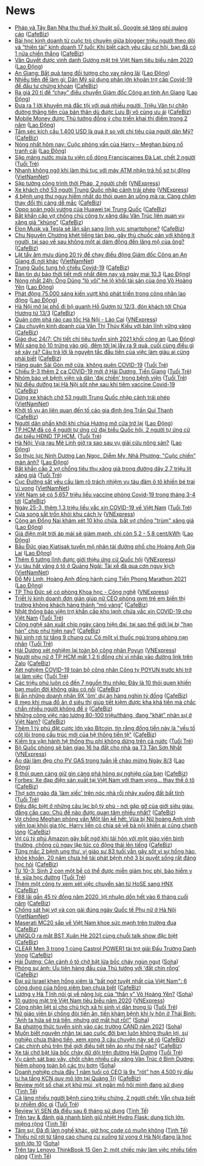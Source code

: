 # News

- [Pháp và Tây Ban Nha thu thuế kỹ thuật số, Google sẽ tăng phí quảng cáo](https://cafebiz.vn/phap-va-tay-ban-nha-thu-thue-ky-thuat-so-google-se-tang-phi-quang-cao-20210309185118483.chn) ([CafeBiz](https://cafebiz.vn))
- [Bài học kinh doanh từ cuộc trò chuyện giữa blogger triệu người theo dõi và “thiên tài” kinh doanh 17 tuổi: Khi biết cách yêu cầu cơ hội, bạn đã có 1 nửa chiến thắng](https://cafebiz.vn/bai-hoc-kinh-doanh-tu-cuoc-tro-chuyen-giua-blogger-trieu-nguoi-theo-doi-va-thien-tai-kinh-doanh-17-tuoi-khi-biet-cach-yeu-cau-co-hoi-ban-da-co-1-nua-chien-thang-20210309155439623.chn) ([CafeBiz](https://cafebiz.vn))
- [Văn Quyết được vinh danh Gương mặt trẻ Việt Nam tiêu biểu năm 2020](https://laodong.vn/bong-da/van-quyet-duoc-vinh-danh-guong-mat-tre-viet-nam-tieu-bieu-nam-2020-887467.ldo) ([Lao Động](https://laodong.vn))
- [An Giang: Bắt quả tang đối tượng cho vay nặng lãi](https://laodong.vn/phap-luat/an-giang-bat-qua-tang-doi-tuong-cho-vay-nang-lai-887465.ldo) ([Lao Động](https://laodong.vn))
- [Nhiều tiền để làm gì: Dân Mỹ sử dụng phần lớn khoản trợ cấp Covid-19 để đầu tư chứng khoán](https://cafebiz.vn/nhieu-tien-de-lam-gi-dan-my-su-dung-phan-lon-khoan-tro-cap-covid-19-de-dau-tu-chung-khoan-20210309202310102.chn) ([CafeBiz](https://cafebiz.vn))
- [Ra giá 20 tỉ để “chạy” điều chuyển Giám đốc Công an tỉnh An Giang](https://laodong.vn/phap-luat/ra-gia-20-ti-de-chay-dieu-chuyen-giam-doc-cong-an-tinh-an-giang-887461.ldo) ([Lao Động](https://laodong.vn))
- [Đưa ra 1 lời khuyên mà đắc tội với quá nhiều người, Triệu Vân tự chặn đường thăng tiến của bản thân dù được Lưu Bị vô cùng ưu ái](https://cafebiz.vn/dua-ra-1-loi-khuyen-ma-dac-toi-voi-qua-nhieu-nguoi-trieu-van-tu-chan-duong-thang-tien-cua-ban-than-du-duoc-luu-bi-vo-cung-uu-ai-20210309153837198.chn) ([CafeBiz](https://cafebiz.vn))
- [Mobile Money được Thủ tướng đồng ý cho triển khai thí điểm trong 2 năm](https://laodong.vn/kinh-te/mobile-money-duoc-thu-tuong-dong-y-cho-trien-khai-thi-diem-trong-2-nam-887458.ldo) ([Lao Động](https://laodong.vn))
- [Tấm séc kích cầu 1.400 USD là quá ít so với chi tiêu của người dân Mỹ?](https://cafebiz.vn/tam-sec-kich-cau-1400-usd-la-qua-it-so-voi-chi-tieu-cua-nguoi-dan-my-20210309184936072.chn) ([CafeBiz](https://cafebiz.vn))
- [Nóng nhất hôm nay: Cuộc phỏng vấn của Harry – Meghan bùng nổ tranh cãi](https://laodong.vn/video-the-gioi/nong-nhat-hom-nay-cuoc-phong-van-cua-harry--meghan-bung-no-tranh-cai-887396.ldo) ([Lao Động](https://laodong.vn))
- [Sập máng nước mưa tu viện cổ dòng Franciscaines Đà Lạt, chết 2 người](https://tuoitre.vn/sap-mang-nuoc-mua-tu-vien-co-dong-franciscaines-da-lat-chet-2-nguoi-20210309203558376.htm) ([Tuổi Trẻ](https://tuoitre.vn))
- [Nhanh không ngờ khi làm thủ tục với máy ATM nhận trả hồ sơ tự động](http://vietnamnet.vn/vn/thoi-su/nhanh-khong-ngo-khi-lam-thu-tuc-voi-may-atm-nhan-tra-ho-so-tu-dong-718416.html) ([VietNamNet](https://vietnamnet.vn))
- [Sập tường công trình thời Pháp, 2 người chết](https://vnexpress.net/sap-tuong-cong-trinh-thoi-phap-2-nguoi-chet-4246012.html) ([VNExpress](https://vnexpress.net))
- [Xe khách chở 53 người Trung Quốc nhập cảnh trái phép](https://vnexpress.net/xe-khach-cho-53-nguoi-trung-quoc-nhap-canh-trai-phep-4246009.html) ([VNExpress](https://vnexpress.net))
- [4 bệnh ung thư nguy hiểm nhất do thói quen ăn uống mà ra: Càng chậm thay đổi thì càng dễ mắc](https://cafebiz.vn/4-benh-ung-thu-nguy-hiem-nhat-do-thoi-quen-an-uong-ma-ra-cang-cham-thay-doi-thi-cang-de-mac-20210309153048411.chn) ([CafeBiz](https://cafebiz.vn))
- [Oppo soán ngôi vương của Huawei tại Trung Quốc](https://cafebiz.vn/oppo-soan-ngoi-vuong-cua-huawei-tai-trung-quoc-20210309184755492.chn) ([CafeBiz](https://cafebiz.vn))
- [Bắt khẩn cấp vợ chồng chủ công ty xăng dầu Vân Trúc liên quan vụ xăng giả "khủng"](https://cafebiz.vn/bat-khan-cap-vo-chong-chu-cong-ty-xang-dau-van-truc-lien-quan-vu-xang-gia-khung-20210309203809231.chn) ([CafeBiz](https://cafebiz.vn))
- [Elon Musk và Tesla sẽ lấn sân sang lĩnh vực smartphone?](https://cafebiz.vn/elon-musk-va-tesla-se-lan-san-sang-linh-vuc-smartphone-20210309184621241.chn) ([CafeBiz](https://cafebiz.vn))
- [Chu Nguyên Chương khét tiếng tàn bạo, gây thù chuốc oán với không ít người, tại sao về sau không một ai dám động đến lăng mộ của ông?](https://cafebiz.vn/chu-nguyen-chuong-khet-tieng-tan-bao-gay-thu-chuoc-oan-voi-khong-it-nguoi-tai-sao-ve-sau-khong-mot-ai-dam-dong-den-lang-mo-cua-ong-2021030915132976.chn) ([CafeBiz](https://cafebiz.vn))
- [Lật tẩy âm mưu dùng 20 tỷ để chạy điều động Giám đốc Công an An Giang đi nơi khác](http://vietnamnet.vn/vn/thoi-su/lat-tay-am-muu-dung-20-ty-de-chay-dieu-dong-giam-doc-cong-an-an-giang-di-noi-khac-718415.html) ([VietNamNet](https://vietnamnet.vn))
- [Trung Quốc tung hộ chiếu Covid-19](https://cafebiz.vn/trung-quoc-tung-ho-chieu-covid-19-20210309184249327.chn) ([CafeBiz](https://cafebiz.vn))
- [Bản tin dự báo thời tiết mới nhất đêm nay và ngày mai 10.3](https://laodong.vn/video/ban-tin-du-bao-thoi-tiet-moi-nhat-dem-nay-va-ngay-mai-103-887313.ldo) ([Lao Động](https://laodong.vn))
- [Nóng nhất 24h: Ông Dũng “lò vôi” hé lộ khối tài sản của ông Võ Hoàng Yên](https://laodong.vn/video-thoi-su/nong-nhat-24h-ong-dung-lo-voi-he-lo-khoi-tai-san-cua-ong-vo-hoang-yen-887378.ldo) ([Lao Động](https://laodong.vn))
- [Phát động 75.000 sáng kiến vượt khó phát triển trong công nhân lao động](https://laodong.vn/video-thoi-su/phat-dong-75000-sang-kien-vuot-kho-phat-trien-trong-cong-nhan-lao-dong-887372.ldo) ([Lao Động](https://laodong.vn))
- [Hà Nội mở lại phố đi bộ quanh Hồ Gươm từ 12/3, đón khách tới Chùa Hương từ 13/3](https://cafebiz.vn/ha-noi-mo-lai-pho-di-bo-quanh-ho-guom-tu-12-3-don-khach-toi-chua-huong-tu-13-3-20210309184038416.chn) ([CafeBiz](https://cafebiz.vn))
- [Quán cơm phá rào cao tốc Hà Nội - Lào Cai](https://vnexpress.net/quan-com-pha-rao-cao-toc-ha-noi-lao-cai-4245957.html) ([VNExpress](https://vnexpress.net))
- [Câu chuyện kinh doanh của Văn Thị Thúy Kiều với bản lĩnh vững vàng](https://cafebiz.vn/cau-chuyen-kinh-doanh-cua-van-thi-thuy-kieu-voi-ban-linh-vung-vang-20210309162040307.chn) ([CafeBiz](https://cafebiz.vn))
- [Giáo dục 24/7: Chi tiết chỉ tiêu tuyển sinh 2021 khối công an](https://laodong.vn/video-thoi-su/giao-duc-247-chi-tiet-chi-tieu-tuyen-sinh-2021-khoi-cong-an-887394.ldo) ([Lao Động](https://laodong.vn))
- [Mỗi sáng bỏ 10 trứng vào giỏ, đêm tới lại lấy ra 9 quả, cuối cùng điều gì sẽ xảy ra? Câu trả lời là nguyên tắc đầu tiên của việc làm giàu ai cũng phải biết](https://cafebiz.vn/moi-sang-bo-10-trung-vao-gio-dem-toi-lai-lay-ra-9-qua-cuoi-cung-dieu-gi-se-xay-ra-cau-tra-loi-la-nguyen-tac-dau-tien-cua-viec-lam-giau-ai-cung-phai-biet-20210309151900964.chn) ([CafeBiz](https://cafebiz.vn))
- [Hàng quán Sài Gòn mở cửa, không quên COVID-19](https://tuoitre.vn/hang-quan-sai-gon-mo-cua-khong-quen-covid-19-20210309183942122.htm) ([Tuổi Trẻ](https://tuoitre.vn))
- [Chiều 9-3 thêm 2 ca COVID-19 mới ở Hải Dương, Tiền Giang](https://tuoitre.vn/chieu-9-3-them-2-ca-covid-19-moi-o-hai-duong-tien-giang-20210309190956358.htm) ([Tuổi Trẻ](https://tuoitre.vn))
- [Nhóm bảo vệ bệnh viện và dân 'đại chiến' trong bệnh viện](https://tuoitre.vn/nhom-bao-ve-benh-vien-va-dan-dai-chien-trong-benh-vien-20210309190234144.htm) ([Tuổi Trẻ](https://tuoitre.vn))
- [Nữ điều dưỡng tại Hà Nội sốt nhẹ sau khi tiêm vaccine Covid-19](https://cafebiz.vn/nu-dieu-duong-tai-ha-noi-sot-nhe-sau-khi-tiem-vaccine-covid-19-20210309183830049.chn) ([CafeBiz](https://cafebiz.vn))
- [Dừng xe khách chở 53 người Trung Quốc nhập cảnh trái phép](http://vietnamnet.vn/vn/thoi-su/dung-xe-khach-cho-53-nguoi-trung-quoc-nhap-canh-trai-phep-718407.html) ([VietNamNet](https://vietnamnet.vn))
- [Khởi tố vụ án liên quan đến tố cáo gia đình ông Trần Quí Thanh](https://cafebiz.vn/khoi-to-vu-an-lien-quan-den-to-cao-gia-dinh-ong-tran-qui-thanh-20210309191539012.chn) ([CafeBiz](https://cafebiz.vn))
- [Người dân phấn khởi khi chùa Hương mở cửa trở lại](https://laodong.vn/video/nguoi-dan-phan-khoi-khi-chua-huong-mo-cua-tro-lai-887412.ldo) ([Lao Động](https://laodong.vn))
- [TP.HCM đã có 4 người tự ứng cử đại biểu Quốc hội, 2 người tự ứng cử đại biểu HĐND TP.HCM.](https://tuoitre.vn/tp-hcm-da-co-4-nguoi-tu-ung-cu-dai-bieu-quoc-hoi-2-nguoi-tu-ung-cu-dai-bieu-hdnd-tp-hcm-20210309190135238.htm) ([Tuổi Trẻ](https://tuoitre.vn))
- [Hà Nội: Vựa rau Mê Linh giờ ra sao sau vụ giải cứu nông sản?](https://laodong.vn/photo/ha-noi-vua-rau-me-linh-gio-ra-sao-sau-vu-giai-cuu-nong-san-887381.ldo) ([Lao Động](https://laodong.vn))
- [So thực lực Ninh Dương Lan Ngọc, Diễm My, Nhã Phương: &quot;Cuộc chiến&quot; màn ảnh?](https://laodong.vn/photo/so-thuc-luc-ninh-duong-lan-ngoc-diem-my-nha-phuong-cuoc-chien-man-anh-887359.ldo) ([Lao Động](https://laodong.vn))
- [Bắt khẩn cấp 2 vợ chồng tiêu thụ xăng giả trong đường dây 2,7 triệu lít xăng giả](https://tuoitre.vn/bat-khan-cap-2-vo-chong-tieu-thu-xang-gia-trong-duong-day-2-7-trieu-lit-xang-gia-20210309182317479.htm) ([Tuổi Trẻ](https://tuoitre.vn))
- [Cục Đường sắt yêu cầu làm rõ trách nhiệm vụ tàu đâm ô tô khiến bé trai tử vong](http://vietnamnet.vn/vn/thoi-su/an-toan-giao-thong/cuc-duong-sat-yeu-cau-lam-ro-trach-nhiem-vu-tau-dam-o-to-khien-be-trai-tu-vong-718406.html) ([VietNamNet](https://vietnamnet.vn))
- [Việt Nam sẽ có 5,657 triệu liều vaccine phòng Covid-19 trong tháng 3-4 tới](https://cafebiz.vn/viet-nam-se-co-5657-trieu-lieu-vaccine-phong-covid-19-trong-thang-3-4-toi-2021030918354115.chn) ([CafeBiz](https://cafebiz.vn))
- [Ngày 25-3, thêm 1,3 triệu liều vắc xin COVID-19 về Việt Nam](https://tuoitre.vn/ngay-25-3-them-1-3-trieu-lieu-vac-xin-covid-19-ve-viet-nam-20210309183730567.htm) ([Tuổi Trẻ](https://tuoitre.vn))
- [Cưa song sắt trốn khỏi khu cách ly](https://vnexpress.net/cua-song-sat-tron-khoi-khu-cach-ly-4245989.html) ([VNExpress](https://vnexpress.net))
- [Công an Đồng Nai khám xét 10 kho chứa, bắt vợ chồng &quot;trùm&quot; xăng giả](https://laodong.vn/phap-luat/cong-an-dong-nai-kham-xet-10-kho-chua-bat-vo-chong-trum-xang-gia-887400.ldo) ([Lao Động](https://laodong.vn))
- [Giá điện mặt trời áp mái sẽ giảm mạnh, chỉ còn 5,2 - 5,8 cent/kWh](https://laodong.vn/kinh-te/gia-dien-mat-troi-ap-mai-se-giam-manh-chi-con-52-58-centkwh-887398.ldo) ([Lao Động](https://laodong.vn))
- [Bầu Đức giao Kiatisak tuyển mộ nhân tài đường phố cho Hoàng Anh Gia Lai](https://laodong.vn/the-thao/bau-duc-giao-kiatisak-tuyen-mo-nhan-tai-duong-pho-cho-hoang-anh-gia-lai-887311.ldo) ([Lao Động](https://laodong.vn))
- [Thêm 6 tướng lĩnh được giới thiệu ứng cử Quốc hội](https://vnexpress.net/them-6-tuong-linh-duoc-gioi-thieu-ung-cu-quoc-hoi-4245981.html) ([VNExpress](https://vnexpress.net))
- [Vụ tàu hất văng ô tô ở Quảng Ngãi: Tài xế đã qua cơn nguy kịch](http://vietnamnet.vn/vn/thoi-su/vu-tau-hat-vang-o-to-o-quang-ngai-tai-xe-da-qua-con-nguy-kich-718387.html) ([VietNamNet](https://vietnamnet.vn))
- [Đỗ Mỹ Linh, Hoàng Anh đồng hành cùng Tiền Phong Marathon 2021](https://laodong.vn/photo/do-my-linh-hoang-anh-dong-hanh-cung-tien-phong-marathon-2021-887361.ldo) ([Lao Động](https://laodong.vn))
- [TP Thủ Đức sẽ có phòng Khoa học - Công nghệ](https://vnexpress.net/tp-thu-duc-se-co-phong-khoa-hoc-cong-nghe-4245966.html) ([VNExpress](https://vnexpress.net))
- [Triết lý kinh doanh đơn giản giúp nữ CEO phòng gym trẻ em biến thị trường không khách hàng thành “mỏ vàng”](https://cafebiz.vn/triet-ly-kinh-doanh-don-gian-giup-nu-ceo-phong-gym-tre-em-bien-thi-truong-khong-khach-hang-thanh-mo-vang-20210309151741888.chn) ([CafeBiz](https://cafebiz.vn))
- [Nhật thông báo viện trợ khẩn cấp kho lạnh chứa vắc xin COVID-19 cho Việt Nam](https://tuoitre.vn/nhat-thong-bao-vien-tro-khan-cap-kho-lanh-chua-vac-xin-covid-19-cho-viet-nam-20210309170952094.htm) ([Tuổi Trẻ](https://tuoitre.vn))
- [Công nghệ sản xuất chip ngày càng hiện đại, tại sao thế giới lại bị "hạn hán" chip như hiện nay?](https://cafebiz.vn/cong-nghe-san-xuat-chip-ngay-cang-hien-dai-tai-sao-the-gioi-lai-bi-han-han-chip-nhu-hien-nay-20210309164513584.chn) ([CafeBiz](https://cafebiz.vn))
- [Nữ sinh rơi từ tầng 9 chung cư: Có một vỉ thuốc ngủ trong phòng nạn nhân](https://tuoitre.vn/nu-sinh-roi-tu-tang-9-chung-cu-co-mot-vi-thuoc-ngu-trong-phong-nan-nhan-20210309165824538.htm) ([Tuổi Trẻ](https://tuoitre.vn))
- [Hải Dương xét nghiệm lại toàn bộ công nhân Poyun](https://vnexpress.net/hai-duong-xet-nghiem-lai-toan-bo-cong-nhan-poyun-4245933.html) ([VNExpress](https://vnexpress.net))
- [Người phụ nữ ở TP HCM mất 1,2 tỉ đồng chỉ vì nhấp vào đường link trên Zalo](https://cafebiz.vn/nguoi-phu-nu-o-tp-hcm-mat-12-ti-dong-chi-vi-nhap-vao-duong-link-tren-zalo-20210309165533455.chn) ([CafeBiz](https://cafebiz.vn))
- [Xét nghiệm COVID-19 toàn bộ công nhân Công ty POYUN trước khi trở lại làm việc](https://tuoitre.vn/xet-nghiem-covid-19-toan-bo-cong-nhan-cong-ty-poyun-truoc-khi-tro-lai-lam-viec-20210309163802853.htm) ([Tuổi Trẻ](https://tuoitre.vn))
- [Các triệu phú luôn có đến 7 nguồn thu nhập: Đây là 10 thói quen khiến bạn muôn đời không giàu có nổi](https://cafebiz.vn/cac-trieu-phu-luon-co-den-7-nguon-thu-nhap-day-la-10-thoi-quen-khien-ban-muon-doi-khong-giau-co-noi-20210308200802052.chn) ([CafeBiz](https://cafebiz.vn))
- [Bí ẩn những doanh nhân 9X 'ôm' dự án hàng nghìn tỷ đồng](https://cafebiz.vn/bi-an-nhung-doanh-nhan-9x-om-du-an-hang-nghin-ty-dong-20210309165136891.chn) ([CafeBiz](https://cafebiz.vn))
- [8 mẹo khi mua đồ ăn ở siêu thị giúp tiết kiệm được kha khá tiền mà chắc chắn nhiều người không để ý](https://cafebiz.vn/8-meo-khi-mua-do-an-o-sieu-thi-giup-tiet-kiem-duoc-kha-kha-tien-ma-chac-chan-nhieu-nguoi-khong-de-y-20210309150754521.chn) ([CafeBiz](https://cafebiz.vn))
- [Những công việc nào lương 80-100 triệu/tháng, đang "khát" nhân sự ở Việt Nam?](https://cafebiz.vn/nhung-cong-viec-nao-luong-80-100-trieu-thang-dang-khat-nhan-su-o-viet-nam-20210309164441045.chn) ([CafeBiz](https://cafebiz.vn))
- [Thêm 1 tỷ phú đặt cược lớn vào Bitcoin, tin rằng đồng tiền này là "yếu tố cốt lõi trong cấu trúc mới của hệ thống tiền tệ"](https://cafebiz.vn/them-1-ty-phu-dat-cuoc-lon-vao-bitcoin-tin-rang-dong-tien-nay-la-yeu-to-cot-loi-trong-cau-truc-moi-cua-he-thong-tien-te-20210309164312412.chn) ([CafeBiz](https://cafebiz.vn))
- [Kiểm tra vận hành hệ thống thu phí không dừng trên cả nước](https://tuoitre.vn/kiem-tra-van-hanh-he-thong-thu-phi-khong-dung-tren-ca-nuoc-20210309160726933.htm) ([Tuổi Trẻ](https://tuoitre.vn))
- [Bộ Quốc phòng sẽ bàn giao 16 ha đất cho nhà ga T3 Tân Sơn Nhất](https://vnexpress.net/bo-quoc-phong-se-ban-giao-16-ha-dat-cho-nha-ga-t3-tan-son-nhat-4245891.html) ([VNExpress](https://vnexpress.net))
- [Áo dài làm đẹp cho PV GAS trong tuần lễ chào mừng Ngày 8/3](https://laodong.vn/thong-tin-doanh-nghiep/ao-dai-lam-dep-cho-pv-gas-trong-tuan-le-chao-mung-ngay-83-887298.ldo) ([Lao Động](https://laodong.vn))
- [8 thói quen càng giữ gìn càng phá hỏng sự nghiệp của bạn](https://cafebiz.vn/8-thoi-quen-cang-giu-gin-cang-pha-hong-su-nghiep-cua-ban-20210309152534824.chn) ([CafeBiz](https://cafebiz.vn))
- [Forbes: Xe đạp điện sản xuất tại Việt Nam với tham vọng... thay thế ô tô](https://cafebiz.vn/forbes-xe-dap-dien-san-xuat-tai-viet-nam-voi-tham-vong-thay-the-o-to-20210309160854571.chn) ([CafeBiz](https://cafebiz.vn))
- [Thợ sơn ngáo đá 'làm xiếc' trên nóc nhà rồi nhảy xuống đất bất tỉnh](https://tuoitre.vn/tho-son-ngao-da-lam-xiec-tren-noc-nha-roi-nhay-xuong-dat-bat-tinh-20210309154418702.htm) ([Tuổi Trẻ](https://tuoitre.vn))
- [Điều đặc biệt ở những câu lạc bộ tỷ phú - nơi gặp gỡ của giới siêu giàu, đẳng cấp cao: Chủ đề nào được quan tâm nhiều nhất?](https://cafebiz.vn/dieu-dac-biet-o-nhung-cau-lac-bo-ty-phu-noi-gap-go-cua-gioi-sieu-giau-dang-cap-cao-chu-de-nao-duoc-quan-tam-nhieu-nhat-20210309150416113.chn) ([CafeBiz](https://cafebiz.vn))
- [Vợ chồng Meghan phỏng vấn Một lần kể hết: Vừa bị Nữ hoàng Anh vĩnh viễn loại khỏi gia tộc, Harry liền có chia sẻ về bà nội khiến ai cũng chạnh lòng](https://cafebiz.vn/vo-chong-meghan-phong-van-mot-lan-ke-het-vua-bi-nu-hoang-anh-vinh-vien-loai-khoi-gia-toc-harry-lien-co-chia-se-ve-ba-noi-khien-ai-cung-chanh-long-20210309160529645.chn) ([CafeBiz](https://cafebiz.vn))
- [Vợ cũ tỷ phú Amazon gây bất ngờ khi tái hôn với một giáo viên bình thường, chồng cũ ngay lập tức có động thái lên tiếng](https://cafebiz.vn/vo-cu-ty-phu-amazon-gay-bat-ngo-khi-tai-hon-voi-mot-giao-vien-binh-thuong-chong-cu-ngay-lap-tuc-co-dong-thai-len-tieng-20210309154705931.chn) ([CafeBiz](https://cafebiz.vn))
- [Từng mắc 2 bệnh ung thư, vị giáo sư 83 tuổi vẫn gây sốt vì sự hồng hào, khỏe khoắn, 20 năm chưa hề tái phát bệnh nhờ 3 bí quyết sống rất đáng học hỏi](https://cafebiz.vn/tung-mac-2-benh-ung-thu-vi-giao-su-83-tuoi-van-gay-sot-vi-su-hong-hao-khoe-khoan-20-nam-chua-he-tai-phat-benh-nho-3-bi-quyet-song-rat-dang-hoc-hoi-20210309113916762.chn) ([CafeBiz](https://cafebiz.vn))
- [Từ 10-3: Sinh 2 con một bề có thể được miễn giảm học phí, bảo hiểm y tế, sữa học đường](https://tuoitre.vn/tu-10-3-sinh-2-con-1-be-co-the-duoc-mien-giam-hoc-phi-bao-hiem-y-te-sua-hoc-duong-20210309151642931.htm) ([Tuổi Trẻ](https://tuoitre.vn))
- [Thêm một công ty xem xét việc chuyển sàn từ HoSE sang HNX](https://cafebiz.vn/them-mot-cong-ty-xem-xet-viec-chuyen-san-tu-hose-sang-hnx-20210309153907808.chn) ([CafeBiz](https://cafebiz.vn))
- [F88 lãi gần 45 tỷ đồng năm 2020, lợi nhuận dồn hết vào 6 tháng cuối năm](https://cafebiz.vn/f88-lai-gan-45-ty-dong-nam-2020-loi-nhuan-don-het-vao-6-thang-cuoi-nam-20210309153439153.chn) ([CafeBiz](https://cafebiz.vn))
- [Chồng sát hại vợ và con gái đúng ngày Quốc tế Phụ nữ ở Hà Nội](http://vietnamnet.vn/vn/thoi-su/chong-sat-hai-vo-va-con-gai-dung-ngay-quoc-te-phu-nu-o-ha-noi-718331.html) ([VietNamNet](https://vietnamnet.vn))
- [Maserati MC20 sắp về Việt Nam khoe sức mạnh trên trường đua](https://cafebiz.vn/maserati-mc20-sap-ve-viet-nam-khoe-suc-manh-tren-truong-dua-20210309135054278.chn) ([CafeBiz](https://cafebiz.vn))
- [UNIQLO ra mắt BST Xuân Hè 2021 cùng chuỗi talk show đặc biệt](https://cafebiz.vn/uniqlo-ra-mat-bst-xuan-he-2021-cung-chuoi-talk-show-dac-biet-2021030915181855.chn) ([CafeBiz](https://cafebiz.vn))
- [CLEAR Men 3 trong 1 cùng Castrol POWER1 tài trợ giải Đấu Trường Danh Vọng](https://cafebiz.vn/clear-men-3-trong-1-cung-castrol-power1-tai-tro-giai-dau-truong-danh-vong-20210309151713181.chn) ([CafeBiz](https://cafebiz.vn))
- [Hải Dương: Cận cảnh ô tô chở bật lửa bốc cháy ngùn ngụt](https://soha.vn/hai-duong-can-canh-o-to-cho-bat-lua-boc-chay-ngun-ngut-2021030915034782.htm) ([Soha](https://soha.vn))
- [Phóng sự ảnh: Ưu tiên hàng đầu của Thủ tướng với 'đất chín rồng’](https://cafebiz.vn/phong-su-anh-uu-tien-hang-dau-cua-thu-tuong-voi-dat-chin-rong-2021030915260273.chn) ([CafeBiz](https://cafebiz.vn))
- [Đại sứ Israel khen hồng xiêm là "bất ngờ tuyệt nhất của Việt Nam": 6 công dụng của hồng xiêm bạn chưa biết](https://cafebiz.vn/dai-su-israel-khen-hong-xiem-la-bat-ngo-tuyet-nhat-cua-viet-nam-6-cong-dung-cua-hong-xiem-ban-chua-biet-20210309152428872.chn) ([CafeBiz](https://cafebiz.vn))
- [Lương y Hà Tĩnh nói gì về năng lực của “thần y” Võ Hoàng Yên?](https://soha.vn/luong-y-ha-tinh-noi-gi-ve-nang-luc-cua-than-y-vo-hoang-yen-20210309150709558.htm) ([Soha](https://soha.vn))
- [10 gương mặt trẻ Việt Nam tiêu biểu năm 2020](https://vnexpress.net/10-guong-mat-tre-viet-nam-tieu-bieu-nam-2020-4245854.html) ([VNExpress](https://vnexpress.net))
- [Công nhận liệt sĩ cho chủ tịch xã hi sinh vì dân trong lũ](https://tuoitre.vn/cong-nhan-liet-si-cho-chu-tich-xa-hi-sinh-vi-dan-trong-lu-20210309144701673.htm) ([Tuổi Trẻ](https://tuoitre.vn))
- [Nữ giáo viên bị chồng đòi tiền ăn, tiền khám bệnh khi ly hôn ở Thái Bình: "Anh ta hứa sẽ trả tiền, nhưng giờ mất hút rồi!"](https://soha.vn/chuyen-kho-tin-khi-chong-doi-tien-vo-luc-chia-tay-o-thai-binh-anh-ta-hua-se-tra-tien-nhung-gio-mat-hut-roi-20210309151000701.htm) ([Soha](https://soha.vn))
- [Ba phương thức tuyển sinh vào các trường CAND năm 2021](https://soha.vn/ba-phuong-thuc-tuyen-sinh-vao-cac-truong-cand-nam-2021-20210309140813972.htm) ([Soha](https://soha.vn))
- [Muốn biết nguyên nhân tại sao cuộc đời bạn luôn không thuận lợi, sự nghiệp chưa thăng tiến, xem xong 3 câu chuyện này sẽ rõ](https://cafebiz.vn/muon-biet-nguyen-nhan-tai-sao-cuoc-doi-ban-luon-khong-thuan-loi-su-nghiep-chua-thang-tien-xem-xong-3-cau-chuyen-nay-se-ro-20210309092928756.chn) ([CafeBiz](https://cafebiz.vn))
- [Các chính phủ trên thế giới điều tiết tiền ảo như thế nào?](https://cafebiz.vn/cac-chinh-phu-tren-the-gioi-dieu-tiet-tien-ao-nhu-the-nao-2021030913405323.chn) ([CafeBiz](https://cafebiz.vn))
- [Xe tải chở bật lửa bốc cháy dữ dội trên đường Hải Dương](https://tuoitre.vn/xe-tai-cho-bat-lua-boc-chay-du-doi-tren-duong-hai-duong-20210309144048848.htm) ([Tuổi Trẻ](https://tuoitre.vn))
- [Vụ cảnh sát bao vây, chốt chặn nhiều cây xăng Vân Trúc ở Bình Dương: Niêm phong toàn bộ các trụ bơm](https://soha.vn/vu-canh-sat-bao-vay-chot-chan-nhieu-cay-xang-van-truc-o-binh-duong-niem-phong-toan-bo-cac-tru-bom-20210309142425442.htm) ([Soha](https://soha.vn))
- [Doanh nghiệp chưa đầy 1 năm tuổi có CEO là 9x "rót" hơn 4.500 tỷ đầu tư hạ tầng KCN quy mô lớn tại Quảng Trị](https://cafebiz.vn/doanh-nghiep-chua-day-1-nam-tuoi-co-ceo-la-9x-rot-hon-4500-ty-dau-tu-ha-tang-kcn-quy-mo-lon-tai-quang-tri-20210309144636532.chn) ([CafeBiz](https://cafebiz.vn))
- [Review một số chai xịt khử mùi, xịt ngăn mồ hôi mình đang sử dụng](https://tinhte.vn/thread/review-mot-so-chai-xit-khu-mui-xit-ngan-mo-hoi-minh-dang-su-dung.3290385/) ([Tinh Tế](https://tinhte.vn))
- [Cả làng nhiều người bệnh cùng triệu chứng, 2 người chết: Vẫn chưa biết bị nhiễm độc gì](https://tuoitre.vn/ca-lang-nhieu-nguoi-benh-cung-trieu-chung-2-nguoi-chet-van-chua-biet-bi-nhiem-doc-gi-20210309121940045.htm) ([Tuổi Trẻ](https://tuoitre.vn))
- [Review Ví SEN đà điểu sau 6 tháng sử dụng](https://tinhte.vn/thread/review-vi-sen-da-dieu-sau-6-thang-su-dung.3289930/) ([Tinh Tế](https://tinhte.vn))
- [Trên tay & đánh giá nhanh bình giữ nhiệt Hydro Flask: dung tích lớn, miệng rộng](https://tinhte.vn/thread/tren-tay-danh-gia-nhanh-binh-giu-nhiet-hydro-flask-dung-tich-lon-mieng-rong.3290295/) ([Tinh Tế](https://tinhte.vn))
- [Tâm sự: Đã đi làm nghề khác, giờ học code có muộn không](https://tinhte.vn/thread/tam-su-da-di-lam-nghe-khac-gio-hoc-code-co-muon-khong.3290012/) ([Tinh Tế](https://tinhte.vn))
- [Thiếu nữ rơi từ tầng cao chung cư xuống tử vong ở Hà Nội đang là học sinh lớp 10](https://soha.vn/thieu-nu-roi-tu-tang-cao-chung-cu-xuong-tu-vong-o-ha-noi-dang-la-hoc-sinh-lop-10-20210309143801744.htm) ([Soha](https://soha.vn))
- [Trên tay Lenovo ThinkBook 15 Gen 2: một chiếc máy làm việc nhiều tiềm năng](https://tinhte.vn/thread/tren-tay-lenovo-thinkbook-15-gen-2-mot-chiec-may-lam-viec-nhieu-tiem-nang.3288884/) ([Tinh Tế](https://tinhte.vn))
